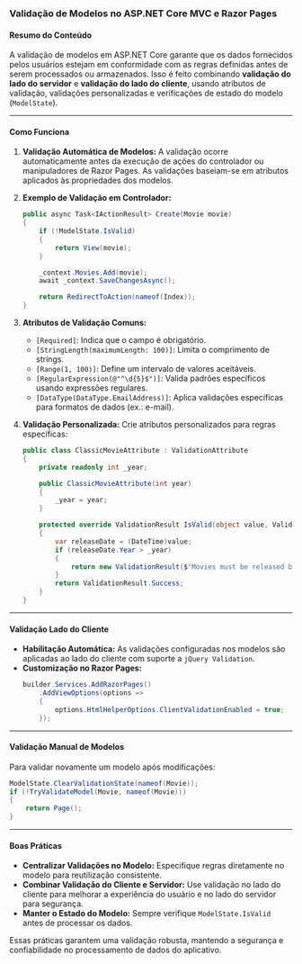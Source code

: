 ### Validação de Modelos no ASP.NET Core MVC e Razor Pages

#### Resumo do Conteúdo
A validação de modelos em ASP.NET Core garante que os dados fornecidos pelos usuários estejam em conformidade com as regras definidas antes de serem processados ou armazenados. Isso é feito combinando **validação do lado do servidor** e **validação do lado do cliente**, usando atributos de validação, validações personalizadas e verificações de estado do modelo (`ModelState`).

---

#### Como Funciona

1. **Validação Automática de Modelos:**
   A validação ocorre automaticamente antes da execução de ações do controlador ou manipuladores de Razor Pages. As validações baseiam-se em atributos aplicados às propriedades dos modelos.

2. **Exemplo de Validação em Controlador:**
   ```csharp
   public async Task<IActionResult> Create(Movie movie)
   {
       if (!ModelState.IsValid)
       {
           return View(movie);
       }

       _context.Movies.Add(movie);
       await _context.SaveChangesAsync();

       return RedirectToAction(nameof(Index));
   }
   ```

3. **Atributos de Validação Comuns:**
   - `[Required]`: Indica que o campo é obrigatório.
   - `[StringLength(maximumLength: 100)]`: Limita o comprimento de strings.
   - `[Range(1, 100)]`: Define um intervalo de valores aceitáveis.
   - `[RegularExpression(@"^\d{5}$")]`: Valida padrões específicos usando expressões regulares.
   - `[DataType(DataType.EmailAddress)]`: Aplica validações específicas para formatos de dados (ex.: e-mail).

4. **Validação Personalizada:**
   Crie atributos personalizados para regras específicas:
   ```csharp
   public class ClassicMovieAttribute : ValidationAttribute
   {
       private readonly int _year;

       public ClassicMovieAttribute(int year)
       {
           _year = year;
       }

       protected override ValidationResult IsValid(object value, ValidationContext context)
       {
           var releaseDate = (DateTime)value;
           if (releaseDate.Year > _year)
           {
               return new ValidationResult($"Movies must be released before {_year}.");
           }
           return ValidationResult.Success;
       }
   }
   ```

---

#### Validação Lado do Cliente

- **Habilitação Automática:** As validações configuradas nos modelos são aplicadas ao lado do cliente com suporte a `jQuery Validation`.
- **Customização no Razor Pages:**
   ```csharp
   builder.Services.AddRazorPages()
       .AddViewOptions(options =>
       {
           options.HtmlHelperOptions.ClientValidationEnabled = true;
       });
   ```

---

#### Validação Manual de Modelos
Para validar novamente um modelo após modificações:
```csharp
ModelState.ClearValidationState(nameof(Movie));
if (!TryValidateModel(Movie, nameof(Movie)))
{
    return Page();
}
```

---

#### Boas Práticas
- **Centralizar Validações no Modelo:** Especifique regras diretamente no modelo para reutilização consistente.
- **Combinar Validação do Cliente e Servidor:** Use validação no lado do cliente para melhorar a experiência do usuário e no lado do servidor para segurança.
- **Manter o Estado do Modelo:** Sempre verifique `ModelState.IsValid` antes de processar os dados.

Essas práticas garantem uma validação robusta, mantendo a segurança e confiabilidade no processamento de dados do aplicativo.